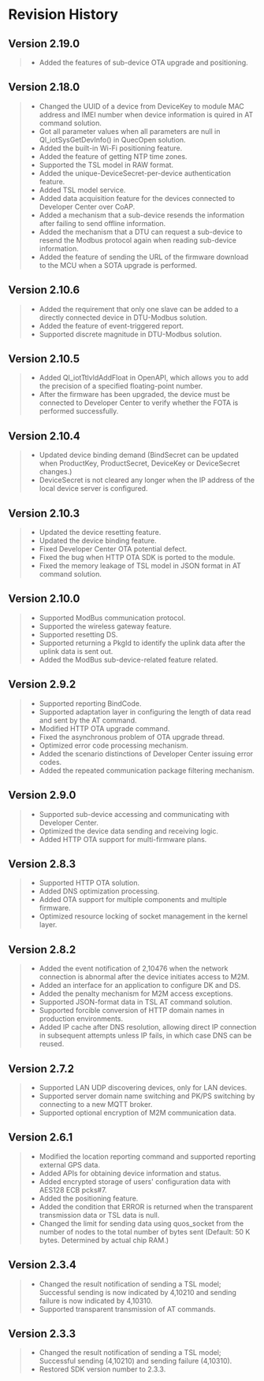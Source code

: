 # Revision History

## __Version 2.19.0__
>* Added the features of sub-device OTA upgrade and positioning.

## __Version 2.18.0__
>* Changed the UUID of a device from DeviceKey to module MAC address and IMEI number when device information is quired in AT command solution.
>* Got all parameter values when all parameters are null in Ql_iotSysGetDevInfo() in QuecOpen solution.
>* Added the built-in Wi-Fi positioning feature.
>* Added the feature of getting NTP time zones.
>* Supported the TSL model in RAW format.
>* Added the unique-DeviceSecret-per-device authentication feature.
>* Added TSL model service.
>* Added data acquisition feature for the devices connected to Developer Center over CoAP.
>* Added a mechanism that a sub-device resends the information after failing to send offline information.
>* Added the mechanism that a DTU can request a sub-device to resend the Modbus protocol again when reading sub-device information.
>* Added the feature of sending the URL of the firmware download to the MCU when a SOTA upgrade is performed.

## __Version 2.10.6__
>* Added the requirement that only one slave can be added to a directly connected device in DTU-Modbus solution.
>* Added the feature of event-triggered report.
>* Supported discrete magnitude in DTU-Modbus solution.


## __Version 2.10.5__
>* Added Ql_iotTtlvldAddFloat in OpenAPI, which allows you to add the precision of a specified floating-point number.
>* After the firmware has been upgraded, the device must be connected to Developer Center to verify whether the FOTA is performed successfully.


## __Version 2.10.4__
>* Updated device binding demand (BindSecret can be updated when ProductKey, ProductSecret, DeviceKey or DeviceSecret changes.)
>* DeviceSecret is not cleared any longer when the IP address of the local device server is configured.

## __Version 2.10.3__

>* Updated the device resetting feature.
>* Updated the device binding feature.
>* Fixed Developer Center OTA potential defect.
>* Fixed the bug when HTTP OTA SDK is ported to the module.
>* Fixed the memory leakage of TSL model in JSON format in AT command solution.

## __Version 2.10.0__

>* Supported ModBus communication protocol.
>* Supported the wireless gateway feature.
>* Supported resetting DS.
>* Supported returning a PkgId to identify the uplink data after the uplink data is sent out.
>* Added the ModBus sub-device-related feature related.

## __Version 2.9.2__

>* Supported reporting BindCode.
>* Supported adaptation layer in configuring the length of data read and sent by the AT command.
>* Modified HTTP OTA upgrade command.
>* Fixed the asynchronous problem of OTA upgrade thread.
>* Optimized error code processing mechanism.
>* Added the scenario distinctions of Developer Center issuing error codes.
>* Added the repeated communication package filtering mechanism.

## __Version 2.9.0__

>* Supported sub-device accessing and communicating with Developer Center.
>* Optimized the device data sending and receiving logic.
>* Added HTTP OTA support for multi-firmware plans.

## __Version 2.8.3__

>* Supported  HTTP OTA solution.
>* Added DNS optimization processing.  
>* Added OTA support for multiple components and multiple firmware.
>* Optimized resource locking of socket management in the kernel layer.

## __Version 2.8.2__

>* Added the event notification of 2,10476 when the network connection is abnormal after the device initiates access to M2M.
>* Added an interface for an application to configure DK and DS.
>* Added the penalty mechanism for M2M access exceptions.  
>* Supported JSON-format data in TSL AT command solution. 
>* Supported forcible conversion of HTTP domain names in production environments.
>* Added IP cache after DNS resolution, allowing direct IP connection in subsequent attempts unless IP fails, in which case DNS can be reused.

## __Version 2.7.2__

>* Supported LAN UDP discovering devices, only for LAN devices.
>* Supported server domain name switching and PK/PS switching by connecting to a new MQTT broker.
>* Supported optional encryption of M2M communication data.

## __Version 2.6.1__

>* Modified the location reporting command and supported reporting external GPS data.
>* Added APIs for obtaining device information and status.
>* Added encrypted storage of users' configuration data with AES128 ECB pcks#7.
>* Added the positioning feature.  
>* Added the condition that ERROR is returned when the transparent transmission data or TSL data is null.
>* Changed the limit for sending data using quos_socket from the number of nodes to the total number of bytes sent (Default: 50 K bytes. Determined by actual chip RAM.)  


## __Version 2.3.4__

>* Changed the result notification of sending a TSL model; Successful sending is now indicated by 4,10210 and sending failure is now indicated by 4,10310.
>* Supported transparent transmission of AT commands.


## __Version 2.3.3__

>* Changed the result notification of sending a TSL model; Successful sending (4,10210) and sending failure (4,10310).  
>* Restored SDK version number to 2.3.3.

